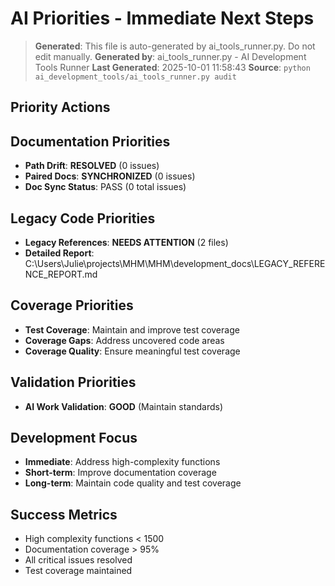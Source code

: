 # AI Priorities - Immediate Next Steps

> **Generated**: This file is auto-generated by ai_tools_runner.py. Do not edit manually.
> **Generated by**: ai_tools_runner.py - AI Development Tools Runner
> **Last Generated**: 2025-10-01 11:58:43
> **Source**: `python ai_development_tools/ai_tools_runner.py audit`

## Priority Actions
## Documentation Priorities
- **Path Drift**: **RESOLVED** (0 issues)
- **Paired Docs**: **SYNCHRONIZED** (0 issues)
- **Doc Sync Status**: PASS (0 total issues)

## Legacy Code Priorities
- **Legacy References**: **NEEDS ATTENTION** (2 files)
- **Detailed Report**: C:\Users\Julie\projects\MHM\MHM\development_docs\LEGACY_REFERENCE_REPORT.md

## Coverage Priorities
- **Test Coverage**: Maintain and improve test coverage
- **Coverage Gaps**: Address uncovered code areas
- **Coverage Quality**: Ensure meaningful test coverage

## Validation Priorities
- **AI Work Validation**: **GOOD** (Maintain standards)

## Development Focus
- **Immediate**: Address high-complexity functions
- **Short-term**: Improve documentation coverage
- **Long-term**: Maintain code quality and test coverage

## Success Metrics
- High complexity functions < 1500
- Documentation coverage > 95%
- All critical issues resolved
- Test coverage maintained
